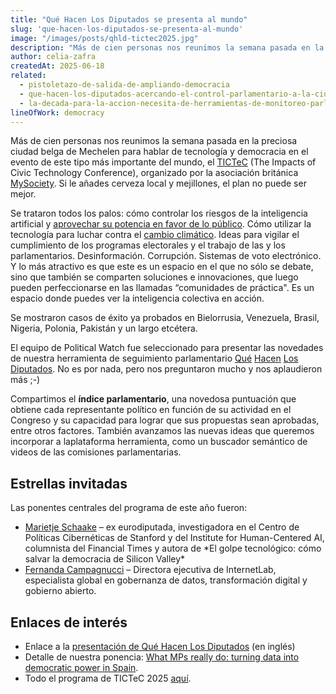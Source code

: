 ```yaml
---
title: "Qué Hacen Los Diputados se presenta al mundo"
slug: 'que-hacen-los-diputados-se-presenta-al-mundo'
image: "/images/posts/qhld-tictec2025.jpg"
description: "Más de cien personas nos reunimos la semana pasada en la preciosa ciudad belga de Mechelen para hablar de tecnología y democracia en el evento de este tipo más importante del mundo, el TICTeC (The Impacts of Civic Technology Conference), organizado por la asociación británica MySociety. Si le añades cerveza local y mejillones, el plan no puede ser mejor."
author: celia-zafra
createdAt: 2025-06-18
related:
  - pistoletazo-de-salida-de-ampliando-democracia
  - que-hacen-los-diputados-acercando-el-control-parlamentario-a-la-ciudadania
  - la-decada-para-la-accion-necesita-de-herramientas-de-monitoreo-parlamentario-novedades-en-parlamento-2030
lineOfWork: democracy
---
```


Más de cien personas nos reunimos la semana pasada en la preciosa ciudad belga de Mechelen para hablar de tecnología y democracia en el evento de este tipo más importante del mundo, el [TICTeC](https://tictec.mysociety.org/) (The Impacts of Civic Technology Conference), organizado por la asociación británica [MySociety](https://www.mysociety.org/). Si le añades cerveza local y mejillones, el plan no puede ser mejor.

Se trataron todos los palos: cómo controlar los riesgos de la inteligencia artificial y [aprovechar su potencia en favor de lo público](https://tictec.mysociety.org/event/breaking-ai-monopolies-building-public-ai-as-an-alternative-infrastructure/). Cómo utilizar la tecnología para luchar contra el [cambio climático](https://tictec.mysociety.org/event/solving-climate-data-deserts-on-the-municipal-level-climate-diaries/). Ideas para vigilar el cumplimiento de los programas electorales y el trabajo de las y los parlamentarios. Desinformación. Corrupción. Sistemas de voto electrónico. Y lo más atractivo es que este es un espacio en el que no sólo se debate, sino que también se comparten soluciones e innovaciones, que luego pueden perfeccionarse en las llamadas “comunidades de práctica". Es un espacio donde puedes ver la inteligencia colectiva en acción.

Se mostraron casos de éxito ya probados en Bielorrusia, Venezuela, Brasil, Nigeria, Polonia, Pakistán y un largo etcétera.

El equipo de Political Watch fue seleccionado para presentar las novedades de nuestra herramienta de seguimiento parlamentario [Qué](http://quehacenlosdiputados.es) [Hacen](http://quehacenlosdiputados.es) [Los](http://quehacenlosdiputados.es) [Diputados](http://quehacenlosdiputados.es). No es por nada, pero nos preguntaron mucho y nos aplaudieron más ;-)

Compartimos el **índice parlamentario**, una novedosa puntuación que obtiene cada representante político en función de su actividad en el Congreso y su capacidad para lograr que sus propuestas sean aprobadas, entre otros factores. También avanzamos las nuevas ideas que queremos incorporar a laplataforma herramienta, como un buscador semántico de videos de las comisiones parlamentarias.

## Estrellas invitadas

Las ponentes centrales del programa de este año fueron:

- [Marietje Schaake](https://www.mysociety.org/2025/01/30/tictec-2025-keynote-announcement-marietje-schaake/) – ex eurodiputada, investigadora en el Centro de Políticas Cibernéticas de Stanford y del Institute for Human-Centered AI, columnista del Financial Times y autora de \*El golpe tecnológico: cómo salvar la democracia de Silicon Valley\*   
- [Fernanda Campagnucci](https://www.mysociety.org/2025/02/10/tictec-2025-keynote-announcement-fernanda-campagnucci/) – Directora ejecutiva de InternetLab, especialista global en gobernanza de datos, transformación digital y gobierno abierto. 

## Enlaces de interés

- Enlace a la [presentación de Qué Hacen Los Diputados](/documentos/TICTeC25-QHLD.pdf) (en inglés)
- Detalle de nuestra ponencia: [What MPs really do: turning data into democratic power in Spain](https://tictec.mysociety.org/event/impacts-of-parliamentary-monitoring-in-spain/).  
- Todo el programa de TICTeC 2025 [aquí](https://tictec.mysociety.org/event/tictec-2025-mechelen-online/).